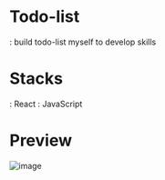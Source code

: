 # Todo-list
: build todo-list myself to develop skills
# Stacks
: React
: JavaScript
# Preview
![image](https://github.com/Soylatte/Todo-list/assets/133989317/7afb0c5a-658e-4541-8227-76775c8d9c0a)

